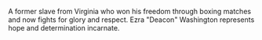 A former slave from Virginia who won his freedom through boxing matches and now fights for glory and respect. Ezra "Deacon" Washington represents hope and determination incarnate.